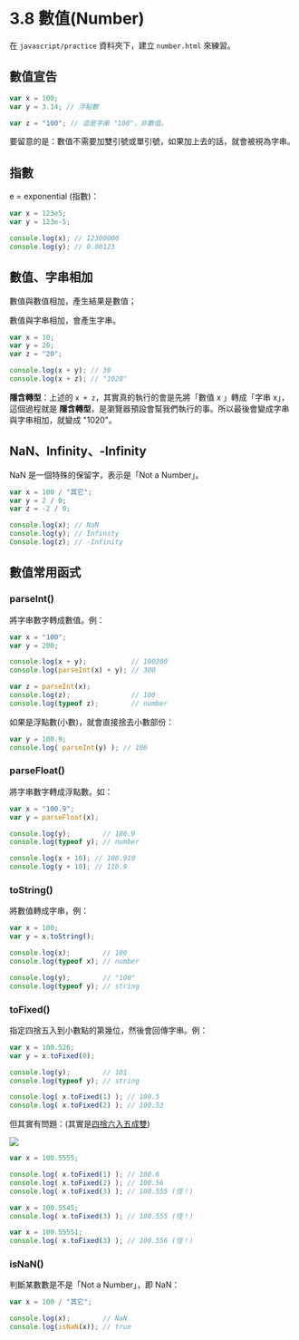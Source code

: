 # 3.8 數值(Number)

在 `javascript/practice` 資料夾下，建立 `number.html` 來練習。

## 數值宣告

```javascript
var x = 100;
var y = 3.14; // 浮點數

var z = "100"; // 這是字串 "100"，非數值。
```

要留意的是：數值不需要加雙引號或單引號，如果加上去的話，就會被視為字串。



## 指數

e = exponential (指數)：

```javascript
var x = 123e5;
var y = 123e-5;

console.log(x); // 12300000
console.log(y); // 0.00123
```



## 數值、字串相加

數值與數值相加，產生結果是數值；

數值與字串相加，會產生字串。

```javascript
var x = 10;
var y = 20;
var z = "20";

console.log(x + y); // 30
console.log(x + z); // "1020"
```

**隱含轉型**：上述的 `x + z`，其實真的執行的會是先將「數值 x 」轉成「字串 x」，這個過程就是 **隱含轉型**，是瀏覽器預設會幫我們執行的事。所以最後會變成字串與字串相加，就變成 "1020"。



## NaN、Infinity、-Infinity

NaN 是一個特殊的保留字，表示是「Not a Number」。

```javascript
var x = 100 / "其它";
var y = 2 / 0;
var z = -2 / 0;

console.log(x); // NaN
console.log(y); // Infinity
Console.log(z); // -Infinity
```



## 數值常用函式



### parseInt()

將字串數字轉成數值。例：

```javascript
var x = "100";
var y = 200;

console.log(x + y);           // 100200
console.log(parseInt(x) + y); // 300

var z = parseInt(x);
console.log(z);               // 100
console.log(typeof z);        // number
```

如果是浮點數(小數)，就會直接捨去小數部份：

```javascript
var y = 100.9;
console.log( parseInt(y) ); // 100
```



### parseFloat()

將字串數字轉成浮點數。如：

```javascript
var x = "100.9";
var y = parseFloat(x);

console.log(y);        // 100.9
console.log(typeof y); // number

console.log(x + 10); // 100.910
console.log(y + 10); // 110.9
```



### toString()

將數值轉成字串，例：

```javascript
var x = 100;
var y = x.toString();

console.log(x);        // 100
console.log(typeof x); // number

console.log(y);        // "100"
console.log(typeof y); // string
```



### toFixed()

指定四捨五入到小數點的第幾位，然後會回傳字串。例：

```javascript
var x = 100.526;
var y = x.toFixed(0);

console.log(y);        // 101
console.log(typeof y); // string

console.log( x.toFixed(1) ); // 100.5
console.log( x.toFixed(2) ); // 100.53
```

但其實有問題：(其實是[四捨六入五成雙](https://zh.wikipedia.org/wiki/%E5%A5%87%E9%80%B2%E5%81%B6%E6%8D%A8))

![](../.gitbook/assets/to\_fixed\_explain.png)

```javascript
var x = 100.5555;

console.log( x.toFixed(1) ); // 100.6
console.log( x.toFixed(2) ); // 100.56
console.log( x.toFixed(3) ); // 100.555 (怪！)

var x = 100.5545;
console.log( x.toFixed(3) ); // 100.555 (怪！)

var x = 100.55551;
console.log( x.toFixed(3) ); // 100.556 (怪！)
```



### isNaN()

判斷某數數是不是「Not a Number」，即 NaN：

```javascript
var x = 100 / "其它";

console.log(x);        // NaN
console.log(isNaN(x)); // true
```



